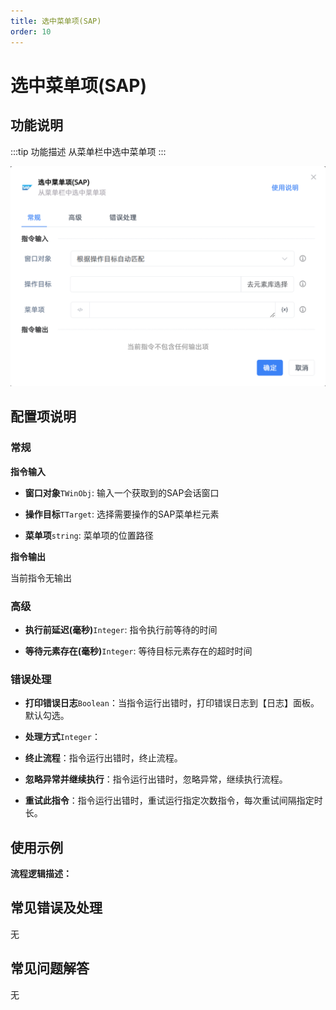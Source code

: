 ```yaml
---
title: 选中菜单项(SAP)
order: 10
---
```


# 选中菜单项(SAP)

## 功能说明

:::tip 功能描述
从菜单栏中选中菜单项
:::

![选中菜单项(SAP)](../../../assets/选中菜单项(SAP)_command.png)

## 配置项说明

### 常规

**指令输入**

- **窗口对象**`TWinObj`: 输入一个获取到的SAP会话窗口

- **操作目标**`TTarget`: 选择需要操作的SAP菜单栏元素

- **菜单项**`string`: 菜单项的位置路径


**指令输出**

当前指令无输出

### 高级

- **执行前延迟(毫秒)**`Integer`: 指令执行前等待的时间

- **等待元素存在(毫秒)**`Integer`: 等待目标元素存在的超时时间

### 错误处理

- **打印错误日志**`Boolean`：当指令运行出错时，打印错误日志到【日志】面板。默认勾选。

- **处理方式**`Integer`：

 - **终止流程**：指令运行出错时，终止流程。

 - **忽略异常并继续执行**：指令运行出错时，忽略异常，继续执行流程。

 - **重试此指令**：指令运行出错时，重试运行指定次数指令，每次重试间隔指定时长。

## 使用示例

**流程逻辑描述：** 

## 常见错误及处理

无

## 常见问题解答

无

